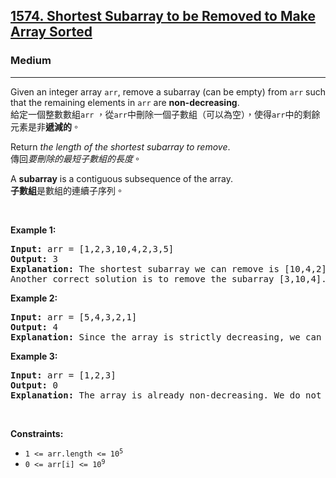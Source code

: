 <h2><a href="https://leetcode.com/problems/shortest-subarray-to-be-removed-to-make-array-sorted/">1574. Shortest Subarray to be Removed to Make Array Sorted</a></h2><h3>Medium</h3><hr><div><p data-immersive-translate-walked="771d5533-b3e2-472b-b316-1b9c5212b416" data-immersive-translate-paragraph="1">Given an integer array <code data-immersive-translate-walked="771d5533-b3e2-472b-b316-1b9c5212b416">arr</code>, remove a subarray (can be empty) from <code data-immersive-translate-walked="771d5533-b3e2-472b-b316-1b9c5212b416">arr</code> such that the remaining elements in <code data-immersive-translate-walked="771d5533-b3e2-472b-b316-1b9c5212b416">arr</code> are <strong data-immersive-translate-walked="771d5533-b3e2-472b-b316-1b9c5212b416">non-decreasing</strong>.<font class="notranslate immersive-translate-target-wrapper" data-immersive-translate-translation-element-mark="1" lang="zh-TW"><br><font class="notranslate immersive-translate-target-translation-theme-none immersive-translate-target-translation-block-wrapper-theme-none immersive-translate-target-translation-block-wrapper" data-immersive-translate-translation-element-mark="1"><font class="notranslate immersive-translate-target-inner immersive-translate-target-translation-theme-none-inner" data-immersive-translate-translation-element-mark="1">給定一個整數數組<code data-immersive-translate-walked="771d5533-b3e2-472b-b316-1b9c5212b416">arr</code> ，從<code data-immersive-translate-walked="771d5533-b3e2-472b-b316-1b9c5212b416">arr</code>中刪除一個子數組（可以為空），使得<code data-immersive-translate-walked="771d5533-b3e2-472b-b316-1b9c5212b416">arr</code>中的剩餘元素是非<strong data-immersive-translate-walked="771d5533-b3e2-472b-b316-1b9c5212b416">遞減的</strong>。</font></font></font></p>

<p data-immersive-translate-walked="771d5533-b3e2-472b-b316-1b9c5212b416" data-immersive-translate-paragraph="1">Return <em data-immersive-translate-walked="771d5533-b3e2-472b-b316-1b9c5212b416">the length of the shortest subarray to remove</em>.<font class="notranslate immersive-translate-target-wrapper" data-immersive-translate-translation-element-mark="1" lang="zh-TW"><br><font class="notranslate immersive-translate-target-translation-theme-none immersive-translate-target-translation-block-wrapper-theme-none immersive-translate-target-translation-block-wrapper" data-immersive-translate-translation-element-mark="1"><font class="notranslate immersive-translate-target-inner immersive-translate-target-translation-theme-none-inner" data-immersive-translate-translation-element-mark="1">傳回<em data-immersive-translate-walked="771d5533-b3e2-472b-b316-1b9c5212b416">要刪除的最短子數組的長度</em>。</font></font></font></p>

<p data-immersive-translate-walked="771d5533-b3e2-472b-b316-1b9c5212b416" data-immersive-translate-paragraph="1">A <strong data-immersive-translate-walked="771d5533-b3e2-472b-b316-1b9c5212b416">subarray</strong> is a contiguous subsequence of the array.<font class="notranslate immersive-translate-target-wrapper" data-immersive-translate-translation-element-mark="1" lang="zh-TW"><br><font class="notranslate immersive-translate-target-translation-theme-none immersive-translate-target-translation-block-wrapper-theme-none immersive-translate-target-translation-block-wrapper" data-immersive-translate-translation-element-mark="1"><font class="notranslate immersive-translate-target-inner immersive-translate-target-translation-theme-none-inner" data-immersive-translate-translation-element-mark="1"><strong data-immersive-translate-walked="771d5533-b3e2-472b-b316-1b9c5212b416">子數組</strong>是數組的連續子序列。</font></font></font></p>

<p>&nbsp;</p>
<p><strong class="example">Example 1:</strong></p>

<pre><strong>Input:</strong> arr = [1,2,3,10,4,2,3,5]
<strong>Output:</strong> 3
<strong>Explanation:</strong> The shortest subarray we can remove is [10,4,2] of length 3. The remaining elements after that will be [1,2,3,3,5] which are sorted.
Another correct solution is to remove the subarray [3,10,4].
</pre>

<p><strong class="example">Example 2:</strong></p>

<pre><strong>Input:</strong> arr = [5,4,3,2,1]
<strong>Output:</strong> 4
<strong>Explanation:</strong> Since the array is strictly decreasing, we can only keep a single element. Therefore we need to remove a subarray of length 4, either [5,4,3,2] or [4,3,2,1].
</pre>

<p><strong class="example">Example 3:</strong></p>

<pre><strong>Input:</strong> arr = [1,2,3]
<strong>Output:</strong> 0
<strong>Explanation:</strong> The array is already non-decreasing. We do not need to remove any elements.
</pre>

<p>&nbsp;</p>
<p><strong>Constraints:</strong></p>

<ul>
	<li><code>1 &lt;= arr.length &lt;= 10<sup>5</sup></code></li>
	<li><code>0 &lt;= arr[i] &lt;= 10<sup>9</sup></code></li>
</ul>
</div>